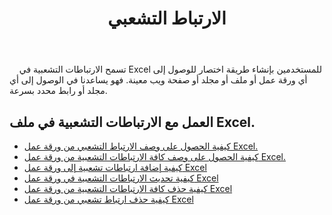 ﻿---
title: الارتباط التشعبي
second_title: Aspose.Cells Cloud Documen
type: docs
url: /ar/hyperlinks/
aliases: [/working-with-hyperlinks/,/working-with-hyperlink/]
keywords: REST API, hyperlinks, spreadsheets, exce
description: "Cells.Cloud API لـ Excel التشغيل: العمل مع الارتباطات التشعبية على ملف Excel"
weight: 100
kwords: Excel، Office كلاود، ريست API، جدول البيانات، PDF، CSV، Json، Markdwon، الارتباطات التشعبية
---
&nbsp;&nbsp;&nbsp;&nbsp;تسمح الارتباطات التشعبية في Excel للمستخدمين بإنشاء طريقة اختصار للوصول إلى أي ورقة عمل أو ملف أو مجلد أو صفحة ويب معينة. فهو يساعدنا في الوصول إلى أي مجلد أو رابط محدد بسرعة.

## العمل مع الارتباطات التشعبية في ملف Excel.

- [كيفية الحصول على وصف الارتباط التشعبي من ورقة عمل Excel.](/cells/ar/hyperlinks/get/)
- [كيفية الحصول على وصف كافة الارتباطات التشعبية من ورقة عمل Excel.](/cells/ar/hyperlinks/get-all/)
- [كيفية إضافة ارتباطات تشعبية إلى ورقة عمل Excel](/cells/ar/hyperlinks/add/)
- [كيفية تحديث الارتباطات التشعبية في ورقة عمل Excel](/cells/ar/hyperlinks/update/)
- [كيفية حذف كافة الارتباطات التشعبية من ورقة عمل Excel](/cells/ar//hyperlinks/clear/)
- [كيفية حذف ارتباط تشعبي من ورقة عمل Excel](/cells/ar//hyperlinks/delete/)

